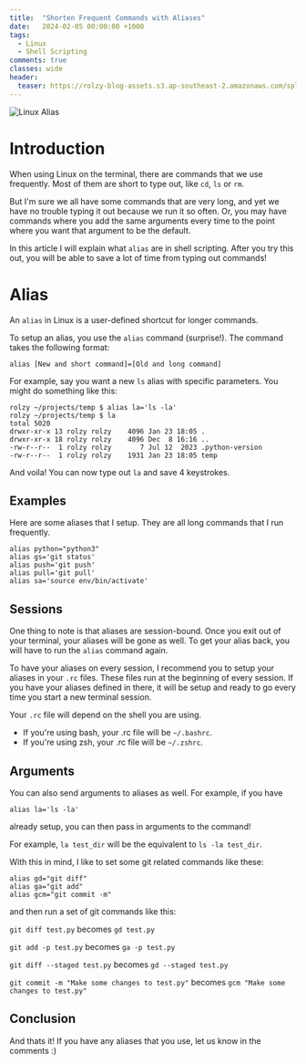 ```yaml
---
title:  "Shorten Frequent Commands with Aliases"
date:   2024-02-05 00:00:00 +1000
tags: 
  - Linux
  - Shell Scripting
comments: true
classes: wide
header: 
  teaser: https://rolzy-blog-assets.s3.ap-southeast-2.amazonaws.com/splash-images/linux_alias-1280.png
---
```


![Linux Alias](https://rolzy-blog-assets.s3.ap-southeast-2.amazonaws.com/splash-images/linux_alias-1280.png)

# Introduction
When using Linux on the terminal, there are commands that we use frequently. 
Most of them are short to type out, like `cd`, `ls` or `rm`. 

But I'm sure we all have some commands that are very long, and yet we have no trouble
typing it out because we run it so often. Or, you may have commands where you add
the same arguments every time to the point where you want that argument to be the 
default.

In this article I will explain what `alias` are in shell scripting. After you
try this out, you will be able to save a lot of time from typing out commands!

# Alias
An `alias` in Linux is a user-defined shortcut for longer commands. 

To setup an alias, you use the `alias` command (surprise!).
The command takes the following format:

`alias [New and short command]=[Old and long command]`

For example, say you want a new `ls` alias with specific parameters. You might do something like this:

```
rolzy ~/projects/temp $ alias la='ls -la'
rolzy ~/projects/temp $ la
total 5020
drwxr-xr-x 13 rolzy rolzy    4096 Jan 23 18:05 .
drwxr-xr-x 18 rolzy rolzy    4096 Dec  8 16:16 ..
-rw-r--r--  1 rolzy rolzy       7 Jul 12  2023 .python-version
-rw-r--r--  1 rolzy rolzy    1931 Jan 23 18:05 temp
```

And voila! You can now type out `la` and save 4 keystrokes.

## Examples
Here are some aliases that I setup. They are all long commands that I run frequently.

```
alias python="python3"
alias gs='git status'
alias push='git push'
alias pull='git pull'
alias sa='source env/bin/activate'
```

## Sessions
One thing to note is that aliases are session-bound. Once you exit out of your terminal, your aliases will be gone as well. 
To get your alias back, you will have to run the `alias` command again.

To have your aliases on every session, I recommend you to setup your aliases in your `.rc` files. 
These files run at the beginning of every session. If you have your aliases defined in there,
 it will be setup and ready to go every time you start a new terminal session.

Your `.rc` file will depend on the shell you are using. 
- If you're using bash, your .rc file will be `~/.bashrc`.
- If you're using zsh, your .rc file will be `~/.zshrc`.

## Arguments
You can also send arguments to aliases as well. For example, if you have 

`alias la='ls -la'`

already setup, you can then pass in arguments to the command! 

For example, `la test_dir` will be the equivalent to `ls -la test_dir`.

With this in mind, I like to set some git related commands like these:

```
alias gd="git diff"
alias ga="git add"
alias gcm="git commit -m"
```

and then run a set of git commands like this:

`git diff test.py` becomes `gd test.py`

`git add -p test.py` becomes `ga -p test.py`

`git diff --staged test.py` becomes `gd --staged test.py`

`git commit -m "Make some changes to test.py"` becomes `gcm "Make some changes to test.py"`

## Conclusion
And thats it! If you have any aliases that you use, let us know in the comments :)
